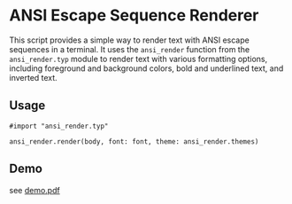 # ANSI Escape Sequence Renderer

This script provides a simple way to render text with ANSI escape sequences in a terminal. It uses the `ansi_render` function from the `ansi_render.typ` module to render text with various formatting options, including foreground and background colors, bold and underlined text, and inverted text.

## Usage

```typst
#import "ansi_render.typ"

ansi_render.render(body, font: font, theme: ansi_render.themes)
```

## Demo

see [demo.pdf](https://github.com/8LWXpg/typst-ansi_render/blob/master/demo.pdf)
